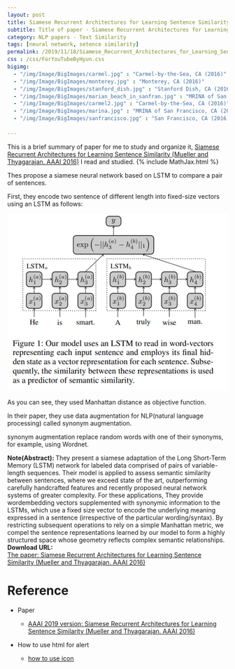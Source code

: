 ```yaml
---
layout: post
title: Siamese Recurrent Architectures for Learning Sentence Similarity
subtitle: Title of paper - Siamese Recurrent Architectures for Learning Sentence Similarity
category: NLP papers - Text Similarity
tags: [neural network, setence similarity]
permalink: /2019/11/18/Siamese_Recurrent_Architectures_for_Learning_Sentence_Similarity/
css : /css/ForYouTubeByHyun.css
bigimg: 
  - "/img/Image/BigImages/carmel.jpg" : "Carmel-by-the-Sea, CA (2016)"
  - "/img/Image/BigImages/monterey.jpg" : "Monterey, CA (2016)"
  - "/img/Image/BigImages/stanford_dish.jpg" : "Stanford Dish, CA (2016)"
  - "/img/Image/BigImages/marian_beach_in_sanfran.jpg" : "MRINA of San Francisco, CA (2016)"
  - "/img/Image/BigImages/carmel2.jpg" : "Carmel-by-the-Sea, CA (2016)"
  - "/img/Image/BigImages/marina.jpg" : "MRINA of San Francisco, CA (2016)"
  - "/img/Image/BigImages/sanfrancisco.jpg" : "San Francisco, CA (2016)"
  
---
```


This is a brief summary of paper for me to study and organize it, [Siamese Recurrent Architectures for Learning Sentence Similarity (Mueller and Thyagarajan. AAAI 2016)](https://www.aaai.org/ocs/index.php/AAAI/AAAI16/paper/viewPaper/12195) I read and studied. 
{% include MathJax.html %}

Thes propose a siamese neural network based on LSTM to compare a pair of sentences.

First, they encode two sentence of different length into fixed-size vectors using an LSTM as follows:

![Mueller and Thyagarajan. AAAI 2016](/img/Image/NaturalLanguageProcessing/NLPLabs/Paper_Investigation/Text_Similarity/2019-11-18-Siamese_Recurrent_Architectures_for_Learning_Sentence_Similarity/Siamese_LSTM_neural_network.PNG)

As you can see, they used Manhattan distance as objective function.

In their paper, they use data augmentation for NLP(natural language processing) called synonym augmentation.

synonym augmentation replace random words with one of their synonyms, for example, using Wordnet. 

<div class="alert alert-info" role="alert"><i class="fa fa-info-circle"></i> <b>Note(Abstract): </b>
They present a siamese adaptation of the Long Short-Term Memory (LSTM) network for labeled data comprised of pairs of variable-length sequences. Their model is applied to assess semantic similarity between sentences, where we exceed state of the art, outperforming carefully handcrafted features and recently proposed neural network systems of greater complexity. For these applications, They provide wordembedding vectors supplemented with synonymic information to the LSTMs, which use a fixed size vector to encode the underlying meaning expressed in a sentence (irrespective of the particular wording/syntax). By restricting subsequent operations to rely on a simple Manhattan metric, we compel the sentence representations learned by our model to form a highly structured space whose geometry reflects complex semantic relationships.
</div>
    
<div class="alert alert-success" role="alert"><i class="fa fa-paperclip fa-lg"></i> <b>Download URL: </b><br>
  <a href="https://www.aaai.org/ocs/index.php/AAAI/AAAI16/paper/viewPaper/12195">The paper: Siamese Recurrent Architectures for Learning Sentence Similarity (Mueller and Thyagarajan. AAAI 2016)</a>
</div>

# Reference 

- Paper 
  - [AAAI 2019 version: Siamese Recurrent Architectures for Learning Sentence Similarity (Mueller and Thyagarajan. AAAI 2016)](https://www.aaai.org/ocs/index.php/AAAI/AAAI16/paper/viewPaper/12195)
  
- How to use html for alert
  - [how to use icon](http://idratherbewriting.com/documentation-theme-jekyll/mydoc_icons.html)































